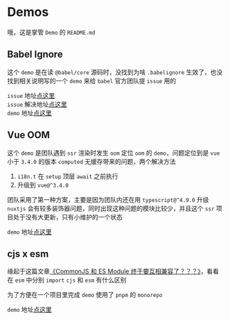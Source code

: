 # Demos

哦，这是掌管 `Demo` 的 `README.md`

## Babel Ignore

这个 `demo` 是在读 `@babel/core` 源码时，没找到为啥 `.babelignore` 生效了，也没找到相关说明写的一个 `demo` 来给 `babel` 官方团队提 `issue` 用的

`issue` 地址[点这里](https://github.com/babel/babel/issues/16152)<br/>
`issue` 解决地址[点这里](https://github.com/babel/website/pull/2854/files)<br/>
`demo` 地址[点这里](https://github.com/HydratedPig/Demos/tree/babel-ignore)

## Vue OOM

这个 `demo` 是团队遇到 `ssr` 渲染时发生 `oom` 定位 `oom` 的 `demo`，问题定位到是 `vue` 小于 `3.4.0` 的版本 `computed` 无缓存带来的问题，两个解决方法

1. `i18n.t` 在 `setup` 顶层 `await` 之前执行
2. 升级到 `vue@^3.4.0`

团队采用了第一种方案，主要是因为团队内还在用 `typescript@^4.9.0` 升级 `nuxtjs` 会有较多装饰器问题，同时出现这种问题的模块比较少，并且这个 `ssr` 项目处于没有大更新，只有小维护的一个状态

`demo` 地址[点这里](https://github.com/HydratedPig/Demos/tree/vue-oom)

## cjs x esm

缘起于这篇文章[《CommonJS 和 ES Module 终于要互相兼容了？？？》](https://mp.weixin.qq.com/s/0_JtlCDOgF6Q_7dWDFtXAw)，看看 在 `esm` 中分别 `import` `cjs` 和 `esm` 有什么区别

为了方便在一个项目里完成 `demo` 使用了 `pnpm` 的 `monorepo`

`demo` 地址[点这里](https://github.com/HydratedPig/Demos/tree/cjs-esm)